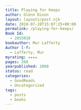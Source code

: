 ```yaml
---
title: Playing for Keeps
author: Glenn Dixon
layout: layouts/post.njk
date: 2018-07-28T15:07:25+00:00
permalink: /playing-for-keeps/
Book Id:
  - 2855010
bookauthor: Mur Lafferty
Author l-f:
  - Lafferty, Mur
myrating: ★★★★
pages: 260
yearpublished: 2008
status: read
categories:
  - GoodReads
  - Uncategorized
tags:
  - posts
  - books
---
```

